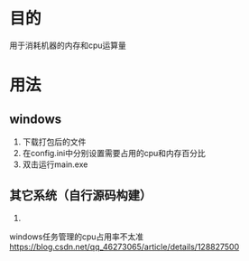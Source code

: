 # 目的
用于消耗机器的内存和cpu运算量

# 用法
## windows
1. 下载打包后的文件
2. 在config.ini中分别设置需要占用的cpu和内存百分比
3. 双击运行main.exe

## 其它系统（自行源码构建）
1. 

windows任务管理的cpu占用率不太准
https://blog.csdn.net/qq_46273065/article/details/128827500